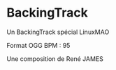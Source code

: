 # BackingTrack

Un BackingTrack spécial LinuxMAO

Format OGG 
BPM : 95

Une composition de René JAMES
